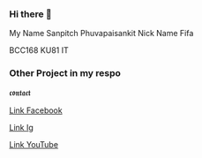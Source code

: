 ### Hi there 👋

My Name
Sanpitch Phuvapaisankit
Nick Name
Fifa

BCC168 
KU81 IT

### Other Project in my respo

𝖈𝖔𝖓𝖙𝖆𝖈𝖙

[Link Facebook](https://www.facebook.com/fifa.rock.90)

[Link Ig](https://www.instagram.com/mooyoungbongkancha/?hl=id)

[Link YouTube](https://www.youtube.com/channel/UC3RbjgmcO_N-HTSRU2cP8Uw)
